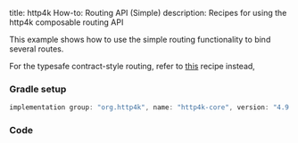 title: http4k How-to: Routing API (Simple)
description: Recipes for using the http4k composable routing API

This example shows how to use the simple routing functionality to bind several routes.

For the typesafe contract-style routing, refer to [this](/guide/howto/integrate_with_openapi/) recipe instead,

### Gradle setup

```groovy
implementation group: "org.http4k", name: "http4k-core", version: "4.9.7.0"
```

### Code [<img class="octocat"/>](https://github.com/http4k/http4k/blob/master/src/docs/guide/howto/simple_routing/example.kt)

<script src="https://gist-it.appspot.com/https://github.com/http4k/http4k/blob/master/src/docs/guide/howto/simple_routing/example.kt"></script>
